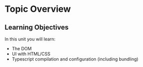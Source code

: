 # Topic Overview

## Learning Objectives

In this unit you will learn:

- The DOM 
- UI with HTML/CSS 
- Typescript compilation and configuration (including bundling)
